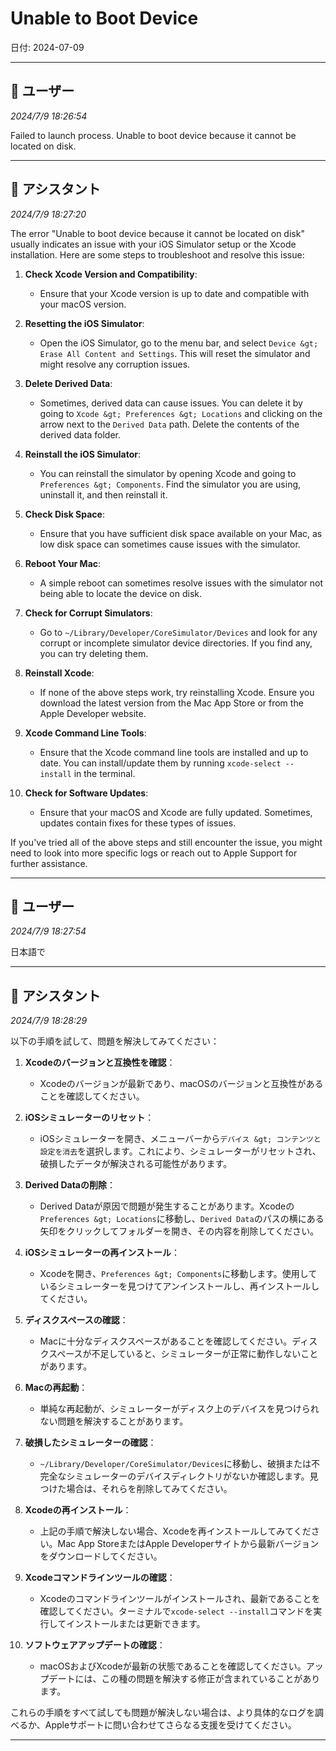 # Unable to Boot Device

日付: 2024-07-09

---

## 👤 ユーザー
*2024/7/9 18:26:54*

Failed to launch process. Unable to boot device because it cannot be located on disk.

---

## 🤖 アシスタント
*2024/7/9 18:27:20*

The error "Unable to boot device because it cannot be located on disk" usually indicates an issue with your iOS Simulator setup or the Xcode installation. Here are some steps to troubleshoot and resolve this issue:

1. **Check Xcode Version and Compatibility**:
   - Ensure that your Xcode version is up to date and compatible with your macOS version.

2. **Resetting the iOS Simulator**:
   - Open the iOS Simulator, go to the menu bar, and select `Device &gt; Erase All Content and Settings`. This will reset the simulator and might resolve any corruption issues.

3. **Delete Derived Data**:
   - Sometimes, derived data can cause issues. You can delete it by going to `Xcode &gt; Preferences &gt; Locations` and clicking on the arrow next to the `Derived Data` path. Delete the contents of the derived data folder.

4. **Reinstall the iOS Simulator**:
   - You can reinstall the simulator by opening Xcode and going to `Preferences &gt; Components`. Find the simulator you are using, uninstall it, and then reinstall it.

5. **Check Disk Space**:
   - Ensure that you have sufficient disk space available on your Mac, as low disk space can sometimes cause issues with the simulator.

6. **Reboot Your Mac**:
   - A simple reboot can sometimes resolve issues with the simulator not being able to locate the device on disk.

7. **Check for Corrupt Simulators**:
   - Go to `~/Library/Developer/CoreSimulator/Devices` and look for any corrupt or incomplete simulator device directories. If you find any, you can try deleting them.

8. **Reinstall Xcode**:
   - If none of the above steps work, try reinstalling Xcode. Ensure you download the latest version from the Mac App Store or from the Apple Developer website.

9. **Xcode Command Line Tools**:
   - Ensure that the Xcode command line tools are installed and up to date. You can install/update them by running `xcode-select --install` in the terminal.

10. **Check for Software Updates**:
    - Ensure that your macOS and Xcode are fully updated. Sometimes, updates contain fixes for these types of issues.

If you've tried all of the above steps and still encounter the issue, you might need to look into more specific logs or reach out to Apple Support for further assistance.

---

## 👤 ユーザー
*2024/7/9 18:27:54*

日本語で

---

## 🤖 アシスタント
*2024/7/9 18:28:29*

以下の手順を試して、問題を解決してみてください：

1. **Xcodeのバージョンと互換性を確認**：
   - Xcodeのバージョンが最新であり、macOSのバージョンと互換性があることを確認してください。

2. **iOSシミュレーターのリセット**：
   - iOSシミュレーターを開き、メニューバーから`デバイス &gt; コンテンツと設定を消去`を選択します。これにより、シミュレーターがリセットされ、破損したデータが解決される可能性があります。

3. **Derived Dataの削除**：
   - Derived Dataが原因で問題が発生することがあります。Xcodeの`Preferences &gt; Locations`に移動し、`Derived Data`のパスの横にある矢印をクリックしてフォルダーを開き、その内容を削除してください。

4. **iOSシミュレーターの再インストール**：
   - Xcodeを開き、`Preferences &gt; Components`に移動します。使用しているシミュレーターを見つけてアンインストールし、再インストールしてください。

5. **ディスクスペースの確認**：
   - Macに十分なディスクスペースがあることを確認してください。ディスクスペースが不足していると、シミュレーターが正常に動作しないことがあります。

6. **Macの再起動**：
   - 単純な再起動が、シミュレーターがディスク上のデバイスを見つけられない問題を解決することがあります。

7. **破損したシミュレーターの確認**：
   - `~/Library/Developer/CoreSimulator/Devices`に移動し、破損または不完全なシミュレーターのデバイスディレクトリがないか確認します。見つけた場合は、それらを削除してみてください。

8. **Xcodeの再インストール**：
   - 上記の手順で解決しない場合、Xcodeを再インストールしてみてください。Mac App StoreまたはApple Developerサイトから最新バージョンをダウンロードしてください。

9. **Xcodeコマンドラインツールの確認**：
   - Xcodeのコマンドラインツールがインストールされ、最新であることを確認してください。ターミナルで`xcode-select --install`コマンドを実行してインストールまたは更新できます。

10. **ソフトウェアアップデートの確認**：
    - macOSおよびXcodeが最新の状態であることを確認してください。アップデートには、この種の問題を解決する修正が含まれていることがあります。

これらの手順をすべて試しても問題が解決しない場合は、より具体的なログを調べるか、Appleサポートに問い合わせてさらなる支援を受けてください。

---
